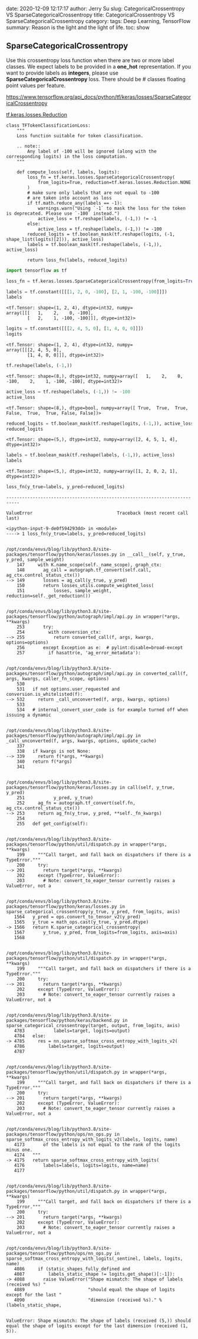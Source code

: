 date: 2020-12-09 12:17:17
author: Jerry Su
slug: CategoricalCrossentropy VS SparseCategoricalCrossentropy
title: CategoricalCrossentropy VS SparseCategoricalCrossentropy
category: 
tags: Deep Learning, TensorFlow
summary: Reason is the light and the light of life.
toc: show

## SparseCategoricalCrossentropy

Use this crossentropy loss function when there are two or more label classes. We expect labels to be provided in a **one_hot** representation. If you want to provide labels as **integers**, please use **SparseCategoricalCrossentropy** loss. There should be # classes floating point values per feature.

https://www.tensorflow.org/api_docs/python/tf/keras/losses/SparseCategoricalCrossentropy

[tf.keras.losses.Reduction](https://www.tensorflow.org/api_docs/python/tf/keras/losses/Reduction)

```
class TFTokenClassificationLoss:
    """
    Loss function suitable for token classification.
    
    .. note::
        Any label of -100 will be ignored (along with the corresponding logits) in the loss computation.
    """

    def compute_loss(self, labels, logits):
        loss_fn = tf.keras.losses.SparseCategoricalCrossentropy(
            from_logits=True, reduction=tf.keras.losses.Reduction.NONE
        )
        # make sure only labels that are not equal to -100
        # are taken into account as loss
        if tf.math.reduce_any(labels == -1):
            warnings.warn("Using `-1` to mask the loss for the token is deprecated. Please use `-100` instead.")
            active_loss = tf.reshape(labels, (-1,)) != -1
        else:
            active_loss = tf.reshape(labels, (-1,)) != -100
        reduced_logits = tf.boolean_mask(tf.reshape(logits, (-1, shape_list(logits)[2])), active_loss)
        labels = tf.boolean_mask(tf.reshape(labels, (-1,)), active_loss)

        return loss_fn(labels, reduced_logits)
```


```python
import tensorflow as tf
```


```python
loss_fn = tf.keras.losses.SparseCategoricalCrossentropy(from_logits=True, reduction=tf.keras.losses.Reduction.NONE)
```


```python
labels = tf.constant([[[1, 2, 0, -100], [2, 1, -100, -100]]])
labels
```




    <tf.Tensor: shape=(1, 2, 4), dtype=int32, numpy=
    array([[[   1,    2,    0, -100],
            [   2,    1, -100, -100]]], dtype=int32)>




```python
logits = tf.constant([[[2, 4, 5, 0], [1, 4, 0, 0]]])
logits
```




    <tf.Tensor: shape=(1, 2, 4), dtype=int32, numpy=
    array([[[2, 4, 5, 0],
            [1, 4, 0, 0]]], dtype=int32)>




```python
tf.reshape(labels, (-1,))
```




    <tf.Tensor: shape=(8,), dtype=int32, numpy=array([   1,    2,    0, -100,    2,    1, -100, -100], dtype=int32)>




```python
active_loss = tf.reshape(labels, (-1,)) != -100
active_loss
```




    <tf.Tensor: shape=(8,), dtype=bool, numpy=array([ True,  True,  True, False,  True,  True, False, False])>




```python
reduced_logits = tf.boolean_mask(tf.reshape(logits, (-1,)), active_loss)
reduced_logits
```




    <tf.Tensor: shape=(5,), dtype=int32, numpy=array([2, 4, 5, 1, 4], dtype=int32)>




```python
labels = tf.boolean_mask(tf.reshape(labels, (-1,)), active_loss)
labels
```




    <tf.Tensor: shape=(5,), dtype=int32, numpy=array([1, 2, 0, 2, 1], dtype=int32)>




```python
loss_fn(y_true=labels, y_pred=reduced_logits)
```


    ---------------------------------------------------------------------------

    ValueError                                Traceback (most recent call last)

    <ipython-input-9-de0f594293dd> in <module>
    ----> 1 loss_fn(y_true=labels, y_pred=reduced_logits)
    

    /opt/conda/envs/blog/lib/python3.8/site-packages/tensorflow/python/keras/losses.py in __call__(self, y_true, y_pred, sample_weight)
        147     with K.name_scope(self._name_scope), graph_ctx:
        148       ag_call = autograph.tf_convert(self.call, ag_ctx.control_status_ctx())
    --> 149       losses = ag_call(y_true, y_pred)
        150       return losses_utils.compute_weighted_loss(
        151           losses, sample_weight, reduction=self._get_reduction())


    /opt/conda/envs/blog/lib/python3.8/site-packages/tensorflow/python/autograph/impl/api.py in wrapper(*args, **kwargs)
        253       try:
        254         with conversion_ctx:
    --> 255           return converted_call(f, args, kwargs, options=options)
        256       except Exception as e:  # pylint:disable=broad-except
        257         if hasattr(e, 'ag_error_metadata'):


    /opt/conda/envs/blog/lib/python3.8/site-packages/tensorflow/python/autograph/impl/api.py in converted_call(f, args, kwargs, caller_fn_scope, options)
        530 
        531   if not options.user_requested and conversion.is_whitelisted(f):
    --> 532     return _call_unconverted(f, args, kwargs, options)
        533 
        534   # internal_convert_user_code is for example turned off when issuing a dynamic


    /opt/conda/envs/blog/lib/python3.8/site-packages/tensorflow/python/autograph/impl/api.py in _call_unconverted(f, args, kwargs, options, update_cache)
        337 
        338   if kwargs is not None:
    --> 339     return f(*args, **kwargs)
        340   return f(*args)
        341 


    /opt/conda/envs/blog/lib/python3.8/site-packages/tensorflow/python/keras/losses.py in call(self, y_true, y_pred)
        251           y_pred, y_true)
        252     ag_fn = autograph.tf_convert(self.fn, ag_ctx.control_status_ctx())
    --> 253     return ag_fn(y_true, y_pred, **self._fn_kwargs)
        254 
        255   def get_config(self):


    /opt/conda/envs/blog/lib/python3.8/site-packages/tensorflow/python/util/dispatch.py in wrapper(*args, **kwargs)
        199     """Call target, and fall back on dispatchers if there is a TypeError."""
        200     try:
    --> 201       return target(*args, **kwargs)
        202     except (TypeError, ValueError):
        203       # Note: convert_to_eager_tensor currently raises a ValueError, not a


    /opt/conda/envs/blog/lib/python3.8/site-packages/tensorflow/python/keras/losses.py in sparse_categorical_crossentropy(y_true, y_pred, from_logits, axis)
       1564   y_pred = ops.convert_to_tensor_v2(y_pred)
       1565   y_true = math_ops.cast(y_true, y_pred.dtype)
    -> 1566   return K.sparse_categorical_crossentropy(
       1567       y_true, y_pred, from_logits=from_logits, axis=axis)
       1568 


    /opt/conda/envs/blog/lib/python3.8/site-packages/tensorflow/python/util/dispatch.py in wrapper(*args, **kwargs)
        199     """Call target, and fall back on dispatchers if there is a TypeError."""
        200     try:
    --> 201       return target(*args, **kwargs)
        202     except (TypeError, ValueError):
        203       # Note: convert_to_eager_tensor currently raises a ValueError, not a


    /opt/conda/envs/blog/lib/python3.8/site-packages/tensorflow/python/keras/backend.py in sparse_categorical_crossentropy(target, output, from_logits, axis)
       4783           labels=target, logits=output)
       4784   else:
    -> 4785     res = nn.sparse_softmax_cross_entropy_with_logits_v2(
       4786         labels=target, logits=output)
       4787 


    /opt/conda/envs/blog/lib/python3.8/site-packages/tensorflow/python/util/dispatch.py in wrapper(*args, **kwargs)
        199     """Call target, and fall back on dispatchers if there is a TypeError."""
        200     try:
    --> 201       return target(*args, **kwargs)
        202     except (TypeError, ValueError):
        203       # Note: convert_to_eager_tensor currently raises a ValueError, not a


    /opt/conda/envs/blog/lib/python3.8/site-packages/tensorflow/python/ops/nn_ops.py in sparse_softmax_cross_entropy_with_logits_v2(labels, logits, name)
       4173       of the labels is not equal to the rank of the logits minus one.
       4174   """
    -> 4175   return sparse_softmax_cross_entropy_with_logits(
       4176       labels=labels, logits=logits, name=name)
       4177 


    /opt/conda/envs/blog/lib/python3.8/site-packages/tensorflow/python/util/dispatch.py in wrapper(*args, **kwargs)
        199     """Call target, and fall back on dispatchers if there is a TypeError."""
        200     try:
    --> 201       return target(*args, **kwargs)
        202     except (TypeError, ValueError):
        203       # Note: convert_to_eager_tensor currently raises a ValueError, not a


    /opt/conda/envs/blog/lib/python3.8/site-packages/tensorflow/python/ops/nn_ops.py in sparse_softmax_cross_entropy_with_logits(_sentinel, labels, logits, name)
       4086     if (static_shapes_fully_defined and
       4087         labels_static_shape != logits.get_shape()[:-1]):
    -> 4088       raise ValueError("Shape mismatch: The shape of labels (received %s) "
       4089                        "should equal the shape of logits except for the last "
       4090                        "dimension (received %s)." % (labels_static_shape,


    ValueError: Shape mismatch: The shape of labels (received (5,)) should equal the shape of logits except for the last dimension (received (1, 5)).



```python

```
